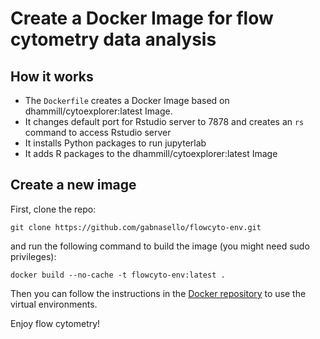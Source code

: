 # Create a Docker Image for flow cytometry data analysis

## How it works

- The ```Dockerfile``` creates a Docker Image based on dhammill/cytoexplorer:latest Image.
- It changes default port for Rstudio server to 7878 and creates an ```rs``` command to access Rstudio server
- It installs Python packages to run jupyterlab 
- It adds R packages to the dhammill/cytoexplorer:latest Image

## Create a new image

First, clone the repo:

```git clone https://github.com/gabnasello/flowcyto-env.git``` 

and run the following command to build the image (you might need sudo privileges):

```docker build --no-cache -t flowcyto-env:latest .```

Then you can follow the instructions in the [Docker repository](https://hub.docker.com/repository/docker/gnasello/flowcyto-env) to use the virtual environments.

Enjoy flow cytometry!